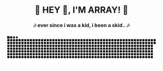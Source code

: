 <h1 align="center">🚀 HEY 👋, I'M ARRAY! 🚀</h1>
<h3 align="center">🎶 ever since i was a kid, i been a skid.. 🎶 </h3>


![GitHub Snake](https://raw.githubusercontent.com/kiwi-exe/kiwi-exe/output/github-contribution-grid-snake-dark.svg)

